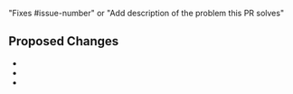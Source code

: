 <!-- General PR guidelines:

Most PRs should be opened against the main branch.

If the change should also be in the most recent release, add the
corresponding "cherrypick-0.X" label; for example, "cherrypick-0.12", to the
original PR. Best practice is to open a PR for the cherry-pick yourself after
your original PR has been merged into the main branch. Once the cherry-pick PR
has merged, remove the cherry-pick label from the original PR.

- [Knative contributor's guide](help/contributing) -- lists all resources for contributing to
Knative documentation.

Use one of the new content templates:
  - [Documentation](template-docs-page.md) -- Instructions and a template that
    you can use to help you add new documentation.
  - [Blog](template-blog-entry.md) -- Instructions and a template that
    you can use to help you post to the Knative blog.

Learn more about contributing to the Knative Docs:
https://github.com/knative/docs
 -->

"Fixes #issue-number" or "Add description of the problem this PR solves"

## Proposed Changes <!-- Describe the changes the PR makes. -->

-
-
-
